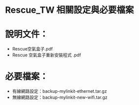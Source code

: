 # Rescue_TW 相關設定與必要檔案

# 說明文件：
* Rescue空氣盒子.pdf
* Rescue 空氣盒子重新安裝程式 .pdf

# 必要檔案：
* 有線網路設定：backup-mylinkit-ethernet.tar.gz
* 無線網路設定：backup-mylinkit-new-wifi.tar.gz
